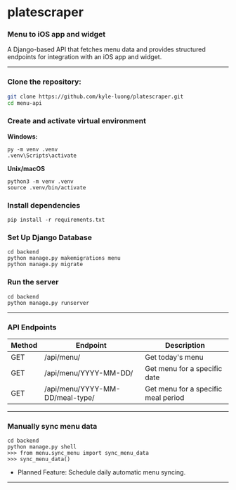 # platescraper
### Menu to iOS app and widget
A Django-based API that fetches menu data and provides structured endpoints for integration with an iOS app and widget.

---

### Clone the repository:
```sh
git clone https://github.com/kyle-luong/platescraper.git
cd menu-api
```

### Create and activate virtual environment
**Windows:**
```
py -m venv .venv
.venv\Scripts\activate
```
**Unix/macOS**
```
python3 -m venv .venv
source .venv/bin/activate
```

### Install dependencies
```
pip install -r requirements.txt
```

### Set Up Django Database
```
cd backend
python manage.py makemigrations menu
python manage.py migrate
```

### Run the server
```
cd backend
python manage.py runserver
```
---
### API Endpoints
Method	| Endpoint	| Description
--- | --- | ---
GET	| /api/menu/ | Get today's menu
GET	| /api/menu/YYYY-MM-DD/ | Get menu for a specific date
GET	| /api/menu/YYYY-MM-DD/meal-type/ | Get menu for a specific meal period

---
### Manually sync menu data
```
cd backend
python manage.py shell
>>> from menu.sync_menu import sync_menu_data
>>> sync_menu_data()
```
- Planned Feature: Schedule daily automatic menu syncing.

---